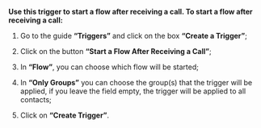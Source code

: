 **Use this trigger to start a flow after receiving a call. To start a flow after receiving a call:**

1. Go to the guide **“Triggers”** and click on the box **“Create a Trigger”**;

2. Click on the button **“Start a Flow After Receiving a Call”**;

3. In **“Flow”**, you can choose which flow will be started;

4. In **“Only Groups”** you can choose the group(s) that the trigger will be applied, if you leave the field empty, the trigger will be applied to all contacts;

5. Click on **“Create Trigger”**.
